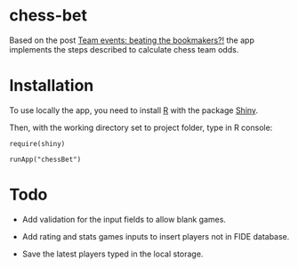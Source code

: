 chess-bet
=========

Based on the post [Team events: beating the bookmakers?!](http://en.chessbase.com/Home/TabId/211/PostId/4009158/team-events-beating-the-bookmakers-150313.aspx)
the app implements the steps described to calculate chess team odds.

Installation
============

To use locally the app, you need to install [R](http://www.r-project.org/) with
the package [Shiny](http://www.rstudio.com/shiny/).

Then, with the working directory set to project folder, type in R console:

    require(shiny)

    runApp("chessBet")

Todo
====

- Add validation for the input fields to allow blank games.

- Add rating and stats games inputs to insert players not in FIDE database.

- Save the latest players typed in the local storage.

